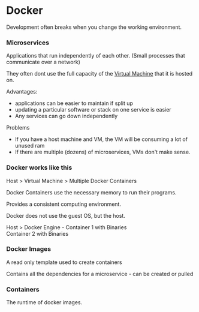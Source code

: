 # Docker

Development often breaks when you change the working environment.

### Microservices
Applications that run independently of each other. (Small processes that communicate over a network)

They often dont use the full capacity of the [Virtual Machine](Virtualization.md) that it is hosted on.

Advantages:
- applications can be easier to maintain if split up
- updating a particular software or stack on one service is easier
- Any services can go down independently

Problems
- If you have a host machine and VM, the VM will be consuming a lot of unused ram
- If there are multiple (dozens) of microservices, VMs don't make sense.

### Docker works like this

Host > Virtual Machine > Multiple Docker Containers

Docker Containers use the necessary memory to run their programs.

Provides a consistent computing environment.

Docker does not use the guest OS, but the host.

Host > Docker Engine - Container 1 with Binaries
		\
		Container 2 with Binaries

### Docker Images
A read only template used to create containers

Contains all the dependencies for a microservice - can be created or pulled

### Containers 
The runtime of docker images.
